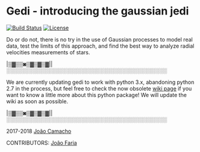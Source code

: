 # Gedi - introducing the gaussian jedi	
[![Build Status](https://travis-ci.org/jdavidrcamacho/Gedi.svg?branch=master)](https://travis-ci.org/jdavidrcamacho/Gedi)
[![License](https://img.shields.io/badge/license-MIT-blue.svg)](https://github.com/jdavidrcamacho/Gedi/blob/master/LICENSE)

Do or do not, there is no try in the use of Gaussian processes to model real data, test the limits of this approach, and find the best way to analyze radial velocities measurements of stars.
 

|▒▓▒▒◙▒▓▒▓▒▓||░░░░░░░░░░░░░░░░░░░░░░░░░░░░░░░░░░░░░░░░░░░
 
We are currently updating gedi to work with python 3.x, abandoning python 2.7 in the process, but feel free to check the now obsolete [wiki page](https://github.com/jdavidrcamacho/Gedi/wiki) if you want to know a little more about this python package! We will update the wiki as soon as possible.


|▒▓▒▒◙▒▓▒▓▒▓||░░░░░░░░░░░░░░░░░░░░░░░░░░░░░░░░░░░░░░░░░░░

2017-2018 [João Camacho](https://github.com/jdavidrcamacho)

CONTRIBUTORS: [João Faria](https://github.com/j-faria)


